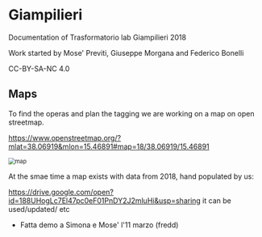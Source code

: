 # Giampilieri
Documentation of  Trasformatorio lab Giampilieri 2018



Work started by Mose' Previti, Giuseppe Morgana and Federico Bonelli



CC-BY-SA-NC 4.0




## Maps
To find the operas and plan the tagging we are working on a map on open streetmap.

https://www.openstreetmap.org/?mlat=38.06919&mlon=15.46891#map=18/38.06919/15.46891

<img src="/home/fredd/develop/giampilieri/img/map.png" alt="map" style="zoom:80%;" />

At the smae time a map exists with data from 2018, hand populated by us:

https://drive.google.com/open?id=188UHogLc7El47pc0eF01PnDY2J2mluHi&usp=sharing
it can be used/updated/ etc


- Fatta demo a Simona e Mose' l'11 marzo (fredd)

